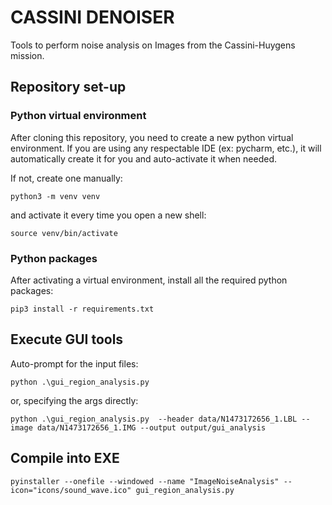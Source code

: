 # CASSINI DENOISER
Tools to perform noise analysis on Images from the Cassini-Huygens mission.

## Repository set-up

### Python virtual environment

After cloning this repository, you need to create a new python virtual environment.
If you are using any respectable IDE (ex: pycharm, etc.), 
it will automatically create it for you and auto-activate it when needed.

If not, create one manually:
```shell
python3 -m venv venv
```

and activate it every time you open a new shell:
```shell
source venv/bin/activate
```

### Python packages

After activating a virtual environment, install all the required python packages:
```shell
pip3 install -r requirements.txt
```

## Execute GUI tools

Auto-prompt for the input files:

```shell
python .\gui_region_analysis.py
```

or, specifying the args directly:

```shell
python .\gui_region_analysis.py  --header data/N1473172656_1.LBL --image data/N1473172656_1.IMG --output output/gui_analysis
```

## Compile into EXE

```shell
pyinstaller --onefile --windowed --name "ImageNoiseAnalysis" --icon="icons/sound_wave.ico" gui_region_analysis.py
```
